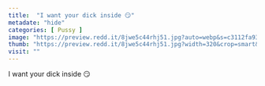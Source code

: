 ```yaml
---
title:  "I want your dick inside 😏"
metadate: "hide"
categories: [ Pussy ]
image: "https://preview.redd.it/8jwe5c44rhj51.jpg?auto=webp&s=c3112fa93861581747d4aa7d2bcba5f07a556d6c"
thumb: "https://preview.redd.it/8jwe5c44rhj51.jpg?width=320&crop=smart&auto=webp&s=67645c9f9918d1aed2cf0f7bd28fbf8ee1526793"
visit: ""
---
```

I want your dick inside 😏
